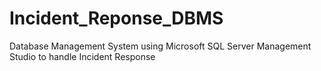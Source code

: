 # Incident_Reponse_DBMS
Database Management System using Microsoft SQL Server Management Studio to handle Incident Response 
